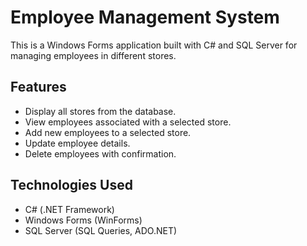# Employee Management System

This is a Windows Forms application built with C# and SQL Server for managing employees in different stores.

## Features
- Display all stores from the database.
- View employees associated with a selected store.
- Add new employees to a selected store.
- Update employee details.
- Delete employees with confirmation.

## Technologies Used
- C# (.NET Framework)
- Windows Forms (WinForms)
- SQL Server (SQL Queries, ADO.NET)
